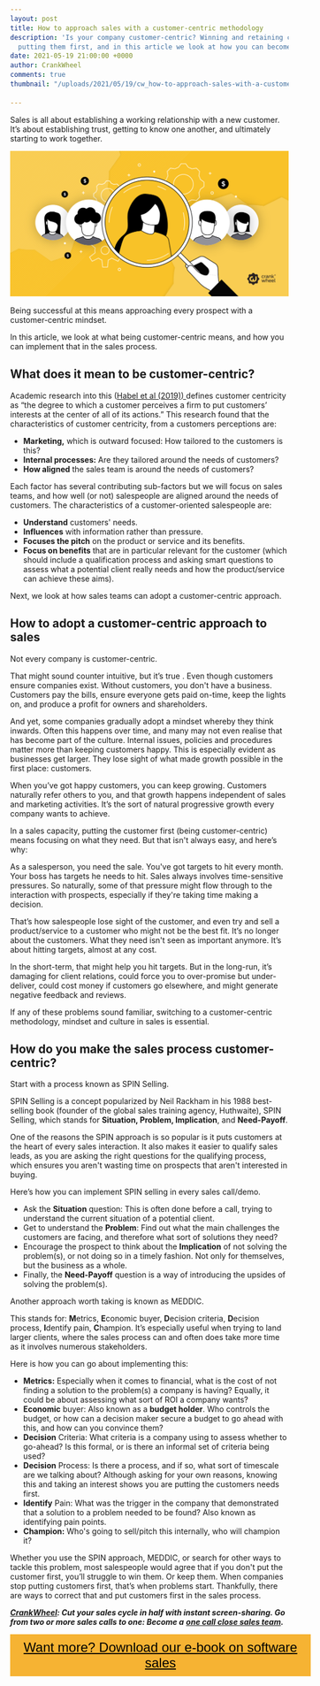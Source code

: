 ```yaml
---
layout: post
title: How to approach sales with a customer-centric methodology
description: 'Is your company customer-centric? Winning and retaining customers means
  putting them first, and in this article we look at how you can become more customer-centric. '
date: 2021-05-19 21:00:00 +0000
author: CrankWheel
comments: true
thumbnail: "/uploads/2021/05/19/cw_how-to-approach-sales-with-a-customer-centric-methodology.png"

---
```

Sales is all about establishing a working relationship with a new customer. It’s about establishing trust, getting to know one another, and ultimately starting to work together.

![](/uploads/2021/05/19/cw_how-to-approach-sales-with-a-customer-centric-methodology.png)

Being successful at this means approaching every prospect with a customer-centric mindset.

In this article, we look at what being customer-centric means, and how you can implement that in the sales process.

## What does it mean to be customer-centric?

Academic research into this ([Habel et al (2019)) ](https://www.tandfonline.com/doi/full/10.1080/08853134.2019.1631174)defines customer centricity as “the degree to which a customer perceives a firm to put customers’ interests at the center of all of its actions.” This research found that the characteristics of customer centricity, from a customers perceptions are:

* **Marketing,** which is outward focused: How tailored to the customers is this?
* **Internal processes:** Are they tailored around the needs of customers?
* **How aligned** the sales team is around the needs of customers?

Each factor has several contributing sub-factors but we will focus on sales teams, and how well (or not) salespeople are aligned around the needs of customers. The characteristics of a customer-oriented salespeople are:

* **Understand** customers' needs.
* **Influences** with information rather than pressure.
* **Focuses the pitch** on the product or service and its benefits.
* **Focus on benefits** that are in particular relevant for the customer (which should include a qualification process and asking smart questions to assess what a potential client really needs and how the product/service can achieve these aims).

Next, we look at how sales teams can adopt a customer-centric approach.

## How to adopt a customer-centric approach to sales

Not every company is customer-centric.

That might sound counter intuitive, but it’s true . Even though customers ensure companies exist. Without customers, you don't have a business. Customers pay the bills, ensure everyone gets paid on-time, keep the lights on, and produce a profit for owners and shareholders.

And yet, some companies gradually adopt a mindset whereby they think inwards. Often this happens over time, and many may not even realise that has become part of the culture. Internal issues, policies and procedures matter more than keeping customers happy. This is especially evident as businesses get larger. They lose sight of what made growth possible in the first place: customers.

When you’ve got happy customers, you can keep growing. Customers naturally refer others to you, and that growth happens independent of sales and marketing activities. It’s the sort of natural progressive growth every company wants to achieve.

In a sales capacity, putting the customer first (being customer-centric) means focusing on what they need. But that isn't always easy, and here’s why:

As a salesperson, you need the sale. You've got targets to hit every month. Your boss has targets he needs to hit. Sales always involves time-sensitive pressures. So naturally, some of that pressure might flow through to the interaction with prospects, especially if they're taking time making a decision.

That’s how salespeople lose sight of the customer, and even try and sell a product/service to a customer who might not be the best fit. It’s no longer about the customers. What they need isn't seen as important anymore. It’s about hitting targets, almost at any cost.

In the short-term, that might help you hit targets. But in the long-run, it’s damaging for client relations, could force you to over-promise but under-deliver, could cost money if customers go elsewhere, and might generate negative feedback and reviews.

If any of these problems sound familiar, switching to a customer-centric methodology, mindset and culture in sales is essential.

## How do you make the sales process customer-centric?

Start with a process known as SPIN Selling.

SPIN Selling is a concept popularized by Neil Rackham in his 1988 best-selling book (founder of the global sales training agency, Huthwaite), SPIN Selling, which stands for **Situation, Problem, Implication**, and **Need-Payoff**.

One of the reasons the SPIN approach is so popular is it puts customers at the heart of every sales interaction. It also makes it easier to qualify sales leads, as you are asking the right questions for the qualifying process, which ensures you aren't wasting time on prospects that aren't interested in buying.

Here’s how you can implement SPIN selling in every sales call/demo.

* Ask the **Situation** question: This is often done before a call, trying to understand the current situation of a potential client.
* Get to understand the **Problem**: Find out what the main challenges the customers are facing, and therefore what sort of solutions they need?
* Encourage the prospect to think about the **Implication** of not solving the problem(s), or not doing so in a timely fashion. Not only for themselves, but the business as a whole.
* Finally, the **Need-Payoff** question is a way of introducing the upsides of solving the problem(s).

Another approach worth taking is known as MEDDIC.

This stands for: **M**etrics, **E**conomic buyer, **D**ecision criteria, **D**ecision process, **I**dentify pain, **C**hampion. It’s especially useful when trying to land larger clients, where the sales process can and often does take more time as it involves numerous stakeholders.

Here is how you can go about implementing this:

* **Metrics:** Especially when it comes to financial, what is the cost of not finding a solution to the problem(s) a company is having? Equally, it could be about assessing what sort of ROI a company wants?
* **Economic** buyer: Also known as a **budget holder**. Who controls the budget, or how can a decision maker secure a budget to go ahead with this, and how can you convince them?
* **Decision** Criteria: What criteria is a company using to assess whether to go-ahead? Is this formal, or is there an informal set of criteria being used?
* **Decision** Process: Is there a process, and if so, what sort of timescale are we talking about? Although asking for your own reasons, knowing this and taking an interest shows you are putting the customers needs first.
* **Identify** Pain: What was the trigger in the company that demonstrated that a solution to a problem needed to be found? Also known as identifying pain points.
* **Champion:** Who's going to sell/pitch this internally, who will champion it?

Whether you use the SPIN approach, MEDDIC, or search for other ways to tackle this problem, most salespeople would agree that if you don't put the customer first, you’ll struggle to win them. Or keep them. When companies stop putting customers first, that’s when problems start. Thankfully, there are ways to correct that and put customers first in the sales process.

[**_CrankWheel_**](https://crankwheel.com/)**_: Cut your sales cycle in half with instant screen-sharing. Go from two or more sales calls to one: Become a_** [**_one call close sales team_**](https://crankwheel.com/)**_._**

<style> .btn-signup { padding-top: 11px !important; border-radius: 0px !important; background-color: #f6b333; text-align: center; padding: 10px 20px !important; border: 0px !important; width: 100%; margin-bottom: 20px; } .btn-signup a { color: black !important; font-family: 'Titillium Web', sans-serif; font-size: 24px !important; font-weight: normal !important; } </style>

<div class="btn-signup"><a style="cursor: pointer;" href="/sign-up-to-download">Want more? Download our e-book on software sales</a></div>
